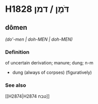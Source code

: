 # H1828 דֹּמֶן / דמן

## dômen

_(do'-men | doh-MEN | doh-MEN)_

### Definition

of uncertain derivation; manure; dung; n-m

- dung (always of corpses) (figuratively)

### See also

[[H2874|H2874 טבח]]
